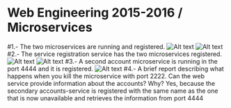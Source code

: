 # Web Engineering 2015-2016 / Microservices

#1.- The two microservices are running and registered.
![Alt text](https://github.com/guillepg/Laboratory-6-microservices/tree/master/img/1_1.PNG)
![Alt text](https://github.com/guillepg/Laboratory-6-microservices/tree/master/img/1_2.PNG)
#2.- The service registration service has the two microservices registered.
![Alt text](https://github.com/guillepg/Laboratory-6-microservices/tree/master/img/2_1.PNG)
![Alt text](https://github.com/guillepg/Laboratory-6-microservices/tree/master/img/2_2.PNG)
#3.- A second account microservice is running in the port 4444 and it is registered.
![Alt text](https://github.com/guillepg/Laboratory-6-microservices/tree/master/img/3_1.PNG)
#4.- A brief report describing what happens when you kill the microservice with port 2222. Can the web service provide information about the accounts? Why?
Yes, because the secondary accounts-service is registered with the same name as the one that is now unavailable and retrieves the information from port 4444